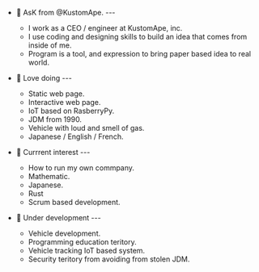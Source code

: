- 👋 AsK from @KustomApe. ---
  - I work as a CEO / engineer at KustomApe, inc.
  - I use coding and designing skills to build an idea that comes from inside of me.
  - Program is a tool, and expression to bring paper based idea to real world.

- 👀 Love doing ---
  - Static web page.
  - Interactive web page.
  - IoT based on RasberryPy.
  - JDM from 1990.
  - Vehicle with loud and smell of gas.
  - Japanese / English / French.

- 🌱 Currrent interest ---
  - How to run my own commpany.
  - Mathematic.
  - Japanese.
  - Rust
  - Scrum based development.

- 💞️ Under development ---
  - Vehicle development.
  - Programming education teritory.
  - Vehicle tracking IoT based system.
  - Security teritory from avoiding from stolen JDM.

<!---
KustomApe/KustomApe is a ✨ special ✨ repository because its `README.md` (this file) appears on your GitHub profile.
You can click the Preview link to take a look at your changes.
--->
